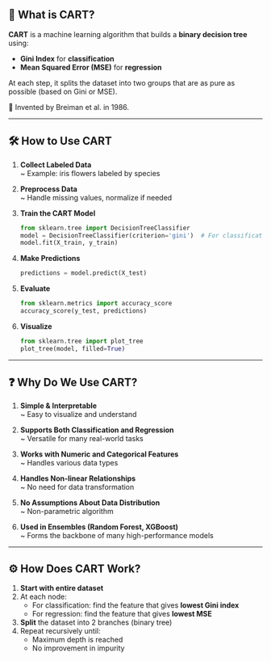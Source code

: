 ## 🤖 What is CART?

**CART** is a machine learning algorithm that builds a **binary decision tree** using:
- **Gini Index** for **classification**
- **Mean Squared Error (MSE)** for **regression**

At each step, it splits the dataset into two groups that are as pure as possible (based on Gini or MSE).

📌 Invented by Breiman et al. in 1986.

---

## 🛠️ How to Use CART

1. **Collect Labeled Data**  
   ~ Example: iris flowers labeled by species

2. **Preprocess Data**  
   ~ Handle missing values, normalize if needed

3. **Train the CART Model**
   ```python
   from sklearn.tree import DecisionTreeClassifier
   model = DecisionTreeClassifier(criterion='gini')  # For classification
   model.fit(X_train, y_train)
   ```

4. **Make Predictions**
   ```python
   predictions = model.predict(X_test)
   ```

5. **Evaluate**
   ```python
   from sklearn.metrics import accuracy_score
   accuracy_score(y_test, predictions)
   ```

6. **Visualize**
   ```python
   from sklearn.tree import plot_tree
   plot_tree(model, filled=True)
   ```

---

## ❓ Why Do We Use CART?

1. **Simple & Interpretable**  
   ~ Easy to visualize and understand

2. **Supports Both Classification and Regression**  
   ~ Versatile for many real-world tasks

3. **Works with Numeric and Categorical Features**  
   ~ Handles various data types

4. **Handles Non-linear Relationships**  
   ~ No need for data transformation

5. **No Assumptions About Data Distribution**  
   ~ Non-parametric algorithm

6. **Used in Ensembles (Random Forest, XGBoost)**  
   ~ Forms the backbone of many high-performance models

---

## ⚙️ How Does CART Work?

1. **Start with entire dataset**
2. At each node:
   - For classification: find the feature that gives **lowest Gini index**
   - For regression: find the feature that gives **lowest MSE**
3. **Split** the dataset into 2 branches (binary tree)
4. Repeat recursively until:
   - Maximum depth is reached
   - No improvement in impurity
